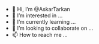 - 👋 Hi, I’m @AskarTarkan
- 👀 I’m interested in ...
- 🌱 I’m currently learning ...
- 💞️ I’m looking to collaborate on ...
- 📫 How to reach me ...

<!---
AskarTarkan/AskarTarkan is a ✨ special ✨ repository because its `README.md` (this file) appears on your GitHub profile.
You can click the Preview link to take a look at your changes.
--->
